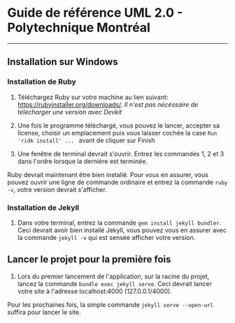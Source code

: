 # Guide de référence UML 2.0 - Polytechnique Montréal
_____

## Installation sur Windows

### Installation de Ruby
1. Téléchargez Ruby sur votre machine au lien suivant: https://rubyinstaller.org/downloads/. *Il n'est pas nécéssaire de télécharger une version avec Devkit*

2. Une fois le programme téléchargé, vous pouvez le lancer, accepter sa license, choisir un emplacement puis vous laisser cochée la case `Run 'ridk install' ... ` avant de cliquer sur Finish

3. Une fenêtre de terminal devrait s'ouvrir. Entrez les commandes 1, 2 et 3 dans l'ordre lorsque la dernière est terminée.

Ruby devrait maintenant être bien installé. Pour vous en assurer, vous pouvez ouvrir une ligne de commande ordinaire et entrez la commande `ruby -v`, votre version devrait s'afficher.

### Installation de Jekyll
1. Dans votre terminal, entrez la commande `gem install jekyll bundler`. Ceci devrait avoir bien installé Jekyll, vous pouvez vous en assurer avec la commande `jekyll -v` qui est sensée afficher votre version.


## Lancer le projet pour la première fois
1. Lors du premier lancement de l'application, sur la racine du projet, lancez la commande `bundle exec jekyll serve`. Ceci devrait lancer votre site à l'adresse localhost:4000 (127.0.0.1/4000).

Pour les prochaines fois, la simple commande `jekyll serve --open-url` suffira pour lancer le site.